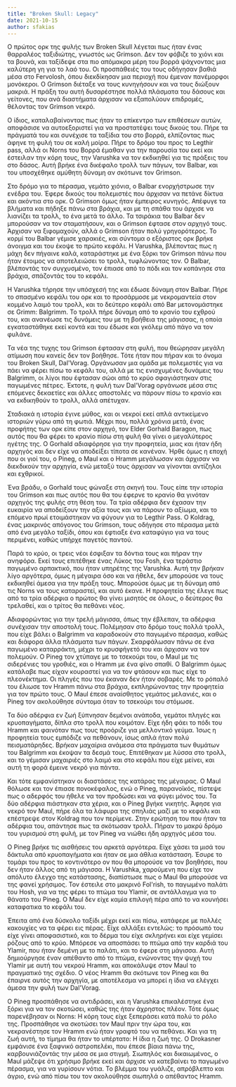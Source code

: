 ```yaml
---
title: "Broken Skull: Legacy"
date: 2021-10-15
author: sfakias
---
```


Ο πρώτος ορκ της φυλής των Broken Skull λέγεται πως ήταν ένας θαρραλέος ταξιδιώτης, γνωστός ως Grimson. Δεν τον φόβιζε το χιόνι και τα βουνά, και ταξίδεψε στα πιο απόμακρα μέρη του βορρά ψάχνοντας μια καλύτερη γη για το λαό του. Οι προσπάθειές του τους οδήγησαν βαθιά μέσα στο Fervolosh, όπου διεκδίκησαν μια περιοχή που έμεναν πανέμορφοι μονόκεροι. Ο Grimson διέταξε να τους κυνηγήσουν και να τους διώξουν μακριά. Η πράξη του αυτή δυσαρέστησε πολλά πλάσματα του δάσους και γείτονες, που ανά διαστήματα άρχισαν να εξαπολύουν επιδρομές, θέλοντας τον Grimson νεκρό.

Ο ίδιος, καταλαβαίνοντας πως ήταν το επίκεντρο των επιθέσεων αυτών, αποφάσισε να αυτοεξοριστεί για να προστατέψει τους δικούς του. Πήρε τα πράγματά του και συνέχισε τα ταξίδια του στο βορρά, ελπίζοντας πως άφηνε τη φυλή του σε καλή μοίρα. Πήρε το δρόμο του προς το Legthir pass, αλλά οι Norns του Βορρά έμαθαν για την παρουσία του εκεί και έστειλαν την κόρη τους, την Varushka να τον εκδικηθεί για τις πράξεις του στο δάσος. Αυτή βρήκε ένα δικέφαλο τρολλ των πάγων, τον Balbar, και του υποσχέθηκε αμύθητη δύναμη αν σκότωνε τον Grimson.

Στο δρόμο για το πέρασμα, γεμάτο χιόνια, ο Balbar ενορχήστρωσε την ενέδρα του. Έφερε δικούς του πολεμιστές που άρχισαν να πετάνε δίκτυα και ακόντια στο ορκ. Ο Grimson όμως ήταν έμπειρος κυνηγός. Απέφυγε τα βλήματα και πήδηξε πάνω στα βράχια, και με τη σπάθα του άρχισε να λιανίζει τα τρολλ, το ένα μετά το άλλο. Τα τσιράκια του Balbar δεν μπορούσαν να τον σταματήσουν, και ο Grimson έφτασε στον αρχηγό τους. Άρχισαν να ξιφομαχούν, αλλά ο Grimson ήταν πολύ γρηγορότερος. Το κορμί του Balbar γέμισε χαρακιές, και σύντομα ο εξόριστος ορκ βρήκε άνοιγμα και του έκοψε το πρώτο κεφάλι. Η Varushka, βλέποντας πως η μάχη δεν πήγαινε καλά, καταράστηκε με ένα ξόρκι τον Grimson πάνω που ήταν έτοιμος να αποτελειώσει το τρολλ, τυφλώνοντας τον. Ο Balbar, βλέποντάς τον συγχυσμένο, τον έπιασε από το πόδι και τον κοπάνησε στα βράχια, σπάζοντάς του το κεφάλι.  

Η Varushka τήρησε την υπόσχεσή της και έδωσε δύναμη στον Balbar. Πήρε το σπασμένο κεφάλι του ορκ και το προσάρμοσε με νεκρομαντεία στον κομμένο λαιμό του τρολλ, και το δεύτερο κεφάλι από Bar μετονομάστηκε σε Grimm: Balgrimm. Το τρολλ πήρε δύναμη από το κρανίο του εχθρού του, και ανανέωσε τις δυνάμεις του με τη βοήθεια της μάγισσας, η οποία εγκαταστάθηκε εκεί κοντά και του έδωσε και γκόλεμ από πάγο να τον φυλάνε.  

Τα νέα της τυχης του Grimson έφτασαν στη φυλή, που θεώρησαν μεγάλη ατίμωση που κανείς δεν τον βοήθησε. Τότε ήταν που πήραν και το όνομα του Broken Skull, Dal'Vorag. Οργάνωσαν μια ομάδα με πολεμιστές για να πάει να φέρει πίσω το κεφάλι του, αλλά με τις ενισχυμένες δυνάμεις του Balgrimm, οι λίγοι που έφτασαν σώοι από το κρύο σφαγιάστηκαν στις παγωμένες πέτρες. Έκτοτε, η φυλή των Dal'Vorag οργάνωσε μέσα στις επόμενες δεκαετίες και άλλες αποστολές να πάρουν πίσω το κρανίο και να εκδικηθούν το τρολλ, αλλά απέτυχαν.  

Σταδιακά η ιστορία έγινε μύθος, και οι νεκροί εκεί απλά αντικείμενο ιστοριών γύρω από τη φωτιά. Μέχρι που, πολλά χρόνια μετά, ένας προφήτης των ορκ είπε στον αρχηγό, τον Elder Gorhald Baragon, πως αυτός που θα φέρει το κρανίο πίσω στη φυλή θα γίνει ο μεγαλύτερος ηγέτης της. Ο Gorhald αδιαφόρησε για την προφητεία, μιας και ήταν ήδη αρχηγός και δεν είχε να αποδείξει τίποτα σε κανέναν. Ήρθε όμως η εποχή που οι γιοί του, ο Pineg, ο Maul και ο Hramm μεγάλωσαν και άρχισαν να διεκδικούν την αρχηγία, ενώ μεταξύ τους άρχισαν να γίνονται αντίζηλοι και εχθρικοί.

Ένα βράδυ, ο Gorhald τους φώναξε στη σκηνή του. Τους είπε την ιστορία του Grimson και πως αυτός που θα του έφερνε το κρανίο θα γινόταν αρχηγός της φυλής στη θέση του. Τα τρία αδέρφια δεν έχασαν την ευκαιρία να αποδείξουν την αξία τους και να πάρουν το αξίωμα, και το επόμενο πρωί ετοιμάστηκαν να φύγουν για το Legthir Pass. Ο Koldrag, ένας μακρινός απόγονος του Grimson, τους οδήγησε στο πέρασμα μετά από ένα μεγάλο ταξίδι, όπου και έφτιαξε ένα καταφύγιο για να τους περιμένει, καθώς υπήρχε παγετός παντού.  

Παρά το κρύο, οι τρεις νέοι έσφιξαν τα δόντια τους και πήραν την ανηφόρα. Εκεί τους επιτέθηκε ένας Λύκος του Fosh, ένα τεράστιο παγωμένο αρπακτικό, που ήταν υπηρέτης της Varushka. Αυτή την βρήκαν λίγο αργότερα, όμως η μέγαιρα όσο και να ήθελε, δεν μπορούσε να τους εκδικηθεί άμεσα για την πράξη τους. Μπορούσε όμως με τη δύναμη από τις Norns να τους καταραστεί, και αυτό έκανε. Η προφητεία της έλεγε πως από τα τρία αδέρφια ο πρώτος θα γίνει μισητός σε όλους, ο δεύτερος θα τρελαθεί, και ο τρίτος θα πεθάνει νέος.

Αδιαφορώντας για την τρελή μάγισσα, όπως την έβλεπαν, τα αδέρφια συνέχισαν την αποστολή τους. Πολέμησαν στο δρόμο τους πολλά τρολλ, που είχε βάλει ο Balgrimm να καραδοκούν στο παγωμένο πέρασμα, καθώς και διάφορα άλλα πλάσματα των πάγων. Σκαρφάλωσαν πάνω σε ένα παγωμένο καταρράκτη, μέχρι το κρυσφήγετό του και άρχισαν να τον πολεμούν. Ο Pineg τον χτύπαγε με το τσεκούρι του, ο Maul με τις σιδερένιες του γροθιές, και ο Hramm με ένα φίνο σπαθί. Ο Balgrimm όμως κατάλαβε πως είχαν κουραστεί για να τον φτάσουν και πως είχε το πλεονέκτημα. Οι πληγές που του έκαναν δεν ήταν σοβαρές. Με το ρόπαλό του έλιωσε τον Hramm πάνω στα βράχια, εκπληρώνοντας την προφητεία για τον πρώτο τους. Ο Maul έπεσε αναίσθητος γεμάτος μελανιές, και ο Pineg τον ακολούθησε σύντομα όταν το τσεκούρι του στόμωσε.

Τα δύο αδέρφια εν ζωή ξύπνησαν δεμένοι ανάποδα, γεμάτοι πληγές και κρυοπαγήματα, δίπλα στο τρολλ που κοιμόταν. Είχε ήδη φάει το πόδι του Hramm και φαινόταν πως τους προόριζε για μελλοντικό γεύμα. Ίσως η προφητεία τους εμπόδιζε να πεθάνουν, ίσως απλά ήταν πολύ πεισματάρηδες. Βρήκαν μαχαίρια ανάμεσα στα πράγματα των θυμάτων του Balgrimm και έκοψαν τα δεσμά τους. Επιτέθηκαν με λύσσα στο τρολλ, και το γέμισαν μαχαιριές στο λαιμό και στο κεφάλι που είχε μείνει, και αυτή τη φορά έμεινε νεκρό για πάντα.  

Και τότε εμφανίστηκαν οι διαστάσεις της κατάρας της μέγαιρας. Ο Maul θόλωσε και τον έπιασε πονοκέφαλος, ενώ ο Pineg, παρανοϊκός, πίστεψε πως ο αδερφός του ήθελε να τον προδώσει και να φύγει μόνος του. Τα δύο αδέρφια πιάστηκαν στα χέρια, και ο Pineg βγήκε νικητής. Άφησε για νεκρό τον Maul, πήρε όλα τα λάφυρα της σπηλιάς μαζί με το κεφάλι και επέστρεψε στον Koldrag που τον περίμενε. Στην ερώτηση του που ήταν τα αδέρφια του, απάντησε πως τα σκότωσαν τρολλ. Πήραν το μακρύ δρόμο του γυρισμού στη φυλή, με τον Pineg να νιώθει ήδη αρχηγός μέσα του.  

Ο Pineg βρήκε τις αισθήσεις του αρκετά αργότερα. Είχε χάσει τα μισά του δάκτυλα από κρυοπαγήματα και ήταν σε μια άθλια κατάσταση. Έσυρε το τομάρι του προς το κοντινότερο ον που θα μπορούσε να τον βοηθήσει, που δεν ήταν άλλος από τη μάγισσα. Η Varushka, χαρούμενη που είχε τον απόλυτο έλεγχο της κατάστασης, διαπίστωσε πως ο Maul θα μπορούσε να της φανεί χρήσιμος. Τον έστειλε στο μακρινό Fol'rish, το παγωμένο παλάτι του Hosh, για να της φέρει το πτώμα του Ylamir, σε αντάλλαγμα για το θάνατο του Pineg. O Maul δεν είχε καμία επιλογή πέρα από το να κουνήσει καταφατικα το κεφάλι του.  

Έπειτα από ένα δύσκολο ταξίδι μέχρι εκεί και πίσω, κατάφερε με πολλές κακουχίες να τα φέρει εις πέρας. Είχε αλλάξει εντελώς: το πρόσωπό του είχε γίνει αποφασιστικό, και το δέρμα του είχε σκληρήνει και είχε γεμίσει ρόζους από το κρύο. Μπόρεσε να αποσπάσει το πτώμα από την καρδιά του Ylamir, που ήταν δεμένη με το παλάτι, και το έφερε στη μάγισσα. Αυτή δημιούργησε έναν απέθαντο από το πτώμα, ενώνοντας την ψυχή του Ylamir με αυτή του νεκρού Hramm, και αποκάλυψε στον Maul το πραγματικό της σχέδιο. Ο νέος Hramm θα σκότωνε τον Pineg και θα έπαιρνε αυτός την αρχηγία, με αποτέλεσμα να μπορεί η ίδια να ελέγχει άμεσα την φυλή των Dal'Vorag.  

Ο Pineg προσπάθησε να αντιδράσει, και η Varushka επικαλέστηκε ένα ξόρκι για να τον σκοτώσει, καθώς της ήταν άχρηστος πλέον. Τότε όμως παρενέβησαν οι Norns: H κόρη τους είχε ξεπεράσει κατά πολύ το ρόλο της. Προσπάθησε να σκοτώσει τον Maul πριν την ώρα του, και νεκρανέστησε τον Hramm ενώ ήταν γραφτό του να πεθάνει. Και για τη ζωή αυτή, το τίμημα θα ήταν το υπέρτατο: H ίδια η ζωή της. Ο Drokasner εμφάνισε ένα ξαφνικό αστροπελέκι, που έπεσε βίαια πάνω της, καρβουνιάζοντάς την μέσα σε μια στιγμή. Σιωπηλός και δικαιωμένος, ο Maul μάζεψε ότι χρήσιμο βρήκε εκεί και άρχισε να κατεβαίνει το παγωμένο πέρασμα, για να γυρίσουν νότια. Το βλέμμα του γυάλιζε, απρόβλεπτο και άγριο, ενώ από πίσω του τον ακολούθησε σιωπηλά ο απέθαντος Hramm.


